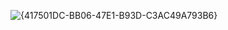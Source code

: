 
![{417501DC-BB06-47E1-B93D-C3AC49A793B6}](https://github.com/user-attachments/assets/9d41b5f5-5045-4883-8dd7-7be0ba88aa1e)

